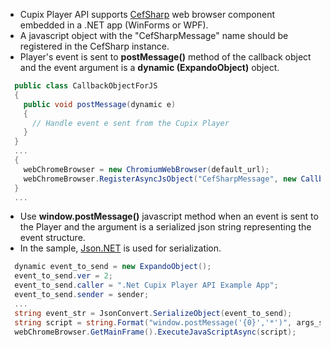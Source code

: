 * Cupix Player API supports [CefSharp](https://github.com/cefsharp/CefSharp) web browser component embedded in a .NET app (WinForms or WPF).
* A javascript object with the "CefSharpMessage" name should be registered in the CefSharp instance.
* Player's event is sent to **postMessage()** method of the callback object and the event argument is a **dynamic (ExpandoObject)** object.

```csharp
  public class CallbackObjectForJS
  {
    public void postMessage(dynamic e)
    {
      // Handle event e sent from the Cupix Player
    }
  }
  ...
  {
    webChromeBrowser = new ChromiumWebBrowser(default_url);
    webChromeBrowser.RegisterAsyncJsObject("CefSharpMessage", new CallbackObjectForJS(this));
  }
  ...
```
* Use **window.postMessage()** javascript method when an event is sent to the Player and the argument is a serialized json string representing the event structure.
* In the sample, [Json.NET](https://www.newtonsoft.com/json) is used for serialization.
```csharp
  dynamic event_to_send = new ExpandoObject();
  event_to_send.ver = 2;
  event_to_send.caller = ".Net Cupix Player API Example App";
  event_to_send.sender = sender;
  ...
  string event_str = JsonConvert.SerializeObject(event_to_send);
  string script = string.Format("window.postMessage('{0}','*')", args_str); 
  webChromeBrowser.GetMainFrame().ExecuteJavaScriptAsync(script);
```
